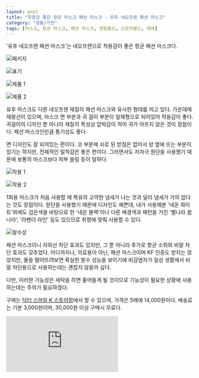 ```yaml
---
layout: post
title: "착용감 좋은 항균 마스크 패션 마스크 - 유후 네오프렌 패션 마스크"
category: "생활/가전"
tags: [마스크, 항균 마스크, 패션 마스크, 양림물산, 오로라월드, 레뷰]
---
```


'유후 네오프렌 패션 마스크'는
네오프렌으로 착용감이 좋은 항균 패션 마스크다.

![패키지](https://images2.imgbox.com/6f/70/BmroXp6l_o.jpg)

![표기](https://images2.imgbox.com/ce/e3/RUYMcuKA_o.jpg)

![제품 1](https://images2.imgbox.com/b0/5e/wSPFNPZp_o.jpg)

![제품 2](https://images2.imgbox.com/bd/2b/Wz5fHAvy_o.jpg)

유후 마스크도 다른 네오프렌 재질의 패션 마스크와 유사한 형태를 띄고 있다.
가운데에 재봉선이 있으며, 마스크 면 부분과 귀 걸이 부분이 일체형으로 되어있어 착용감이 좋다.
귀걸이의 디자인 뿐 아니라 재질의 특성상 압박감이 적어 귀가 아프지 않은 것이 장점이다.
패션 마스크인만큼 통기성도 좋다.

면 디자인도 잘 되어있는 편이다.
코 부분에 쇠로 된 받침은 없어서 양 옆에 뜨는 부분이 있기는 하지만,
전체적인 밀착감은 좋은 편이다.
그러면서도 저자극 원단을 사용했기 때문에 보통의 마스크보다 피부 쓸림 등이 덜하다.

![착용 1](https://images2.imgbox.com/0c/f8/b359qKkI_o.jpg)

![착용 2](https://images2.imgbox.com/0b/93/TDzKfa7J_o.jpg)

1회용 마스크가 처음 사용할 때 특유의 고약한 냄새가 나는 것과 달리 냄새가 거의 없다는 것도 장점이다.
원단을 사용했기 때문에 디자인도 예쁜데,
내가 사용해본 '네온 화이트'외에도 검은색을 바탕으로 한 '네온 블랙'이나
다른 배경색과 패턴을 가진 '별나라 꿈나라', '라벤더 라인' 등도 있으므로
취향에 맞춰 사용할 수 있다.

![발수성](https://images2.imgbox.com/f0/2e/zovB2NAB_o.jpg)

패션 마스크이니 자외선 차단 효과도 있지만,
그 뿐 아니라 추가로 항균 소취와 비말 차단 효과도 갖추었다.
어디까지나, 의료용이 아닌, 패션 마스크이며 KF 인증도 받지는 않았지만,
물을 떨어뜨려보면 확실한 발수 성능을 보이기에 비감염자가 일상 생활에서 비말 차단용으로 사용하는데는 괜찮지 않을까 싶다.

다만, 이러한 기능성은 세탁을 하면 줄어들게 될 것이므로
기능성이 필요한 상황에 사용하는데는 주의가 필요하겠다.

구매는 [닥터 스마일 K 스토어팜](https://smartstore.naver.com/drsmilek)에서 할 수 있으며,
가격은 5매에 14,000원이다.
배송료는 기본 3,000원이며, 30,000원 이상 구매시 무료다.



![스폰서 배너](https://www.revu.net/campaign/img.php?p=82333b07bc95d9360e6fcaa14df0f1767a5ddbed7f2c2a75170886874d028752&amp;v=4 "이 글은 레뷰를 통해 해당 업체에서 페이백을 받아 작성했다.")
